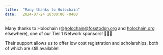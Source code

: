 ```yaml
---
title:  "Many thanks to Holochain"
date:   2024-07-24 18:00:00 -0400
---
```


Many thanks to Holochain (@holochain@fosstodon.org and [holochain.org](https://www.holochain.org/) elsewhere), one of our Tier 1 Network sponsors! 🎉🎉🎉

Their support allows us to offer low cost registration and scholarships, both of which are still available!